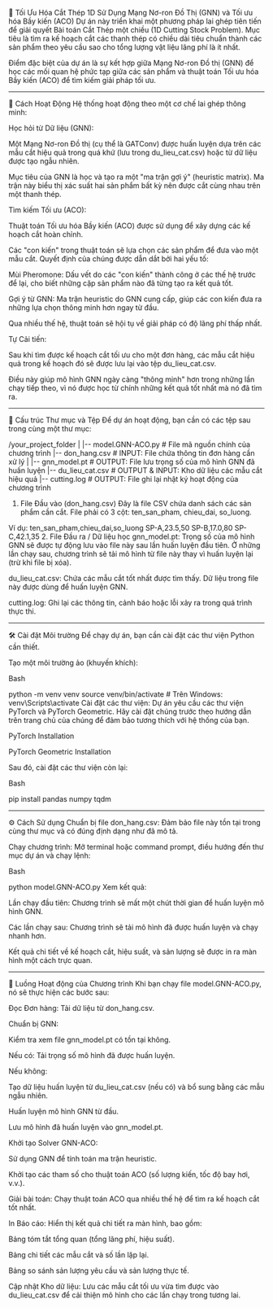 🤖 Tối Ưu Hóa Cắt Thép 1D Sử Dụng Mạng Nơ-ron Đồ Thị (GNN) và Tối ưu hóa Bầy kiến (ACO)
Dự án này triển khai một phương pháp lai ghép tiên tiến để giải quyết Bài toán Cắt Thép một chiều (1D Cutting Stock Problem). 
Mục tiêu là tìm ra kế hoạch cắt các thanh thép có chiều dài tiêu 
chuẩn thành các sản phẩm theo yêu cầu sao cho tổng lượng vật liệu lãng phí là ít nhất.

Điểm đặc biệt của dự án là sự kết hợp giữa Mạng Nơ-ron Đồ thị (GNN) để học các mối quan hệ phức tạp giữa các sản phẩm và thuật toán Tối ưu hóa Bầy kiến (ACO) để tìm kiếm giải pháp tối ưu.

--------------------------------------------------------------------------------------------------------------------------------

🚀 Cách Hoạt Động
Hệ thống hoạt động theo một cơ chế lai ghép thông minh:

Học hỏi từ Dữ liệu (GNN):

Một Mạng Nơ-ron Đồ thị (cụ thể là GATConv) được huấn luyện dựa trên các mẫu cắt hiệu quả trong quá khứ (lưu trong du_lieu_cat.csv) hoặc từ dữ liệu được tạo ngẫu nhiên.

Mục tiêu của GNN là học và tạo ra một "ma trận gợi ý" (heuristic matrix). Ma trận này biểu thị xác suất hai sản phẩm bất kỳ nên được cắt cùng nhau trên một thanh thép.

Tìm kiếm Tối ưu (ACO):

Thuật toán Tối ưu hóa Bầy kiến (ACO) được sử dụng để xây dựng các kế hoạch cắt hoàn chỉnh.

Các "con kiến" trong thuật toán sẽ lựa chọn các sản phẩm để đưa vào một mẫu cắt. Quyết định của chúng được dẫn dắt bởi hai yếu tố:

Mùi Pheromone: Dấu vết do các "con kiến" thành công ở các thế hệ trước để lại, cho biết những cặp sản phẩm nào đã từng tạo ra kết quả tốt.

Gợi ý từ GNN: Ma trận heuristic do GNN cung cấp, giúp các con kiến đưa ra những lựa chọn thông minh hơn ngay từ đầu.

Qua nhiều thế hệ, thuật toán sẽ hội tụ về giải pháp có độ lãng phí thấp nhất.

Tự Cải tiến:

Sau khi tìm được kế hoạch cắt tối ưu cho một đơn hàng, các mẫu cắt hiệu quả trong kế hoạch đó sẽ được lưu lại vào tệp du_lieu_cat.csv.

Điều này giúp mô hình GNN ngày càng "thông minh" hơn trong những lần chạy tiếp theo, vì nó được học từ chính những kết quả tốt nhất mà nó đã tìm ra.

--------------------------------------------------------------------------------------------------------------------------------

📁 Cấu trúc Thư mục và Tệp
Để dự án hoạt động, bạn cần có các tệp sau trong cùng một thư mục:

/your_project_folder
|
|-- model.GNN-ACO.py         # File mã nguồn chính của chương trình
|-- don_hang.csv             # INPUT: File chứa thông tin đơn hàng cần xử lý
|
|-- gnn_model.pt             # OUTPUT: File lưu trọng số của mô hình GNN đã huấn luyện
|-- du_lieu_cat.csv          # OUTPUT & INPUT: Kho dữ liệu các mẫu cắt hiệu quả
|-- cutting.log              # OUTPUT: File ghi lại nhật ký hoạt động của chương trình
1. File Đầu vào (don_hang.csv)
Đây là file CSV chứa danh sách các sản phẩm cần cắt. File phải có 3 cột: ten_san_pham, chieu_dai, so_luong.

Ví dụ:
ten_san_pham,chieu_dai,so_luong
SP-A,23.5,50
SP-B,17.0,80
SP-C,42.1,35
2. File Đầu ra / Dữ liệu học
gnn_model.pt: Trọng số của mô hình GNN sẽ được tự động lưu vào file này sau lần huấn luyện đầu tiên. Ở những lần chạy sau, chương trình sẽ tải mô hình từ file này thay vì huấn luyện lại (trừ khi file bị xóa).

du_lieu_cat.csv: Chứa các mẫu cắt tốt nhất được tìm thấy. Dữ liệu trong file này được dùng để huấn luyện GNN.

cutting.log: Ghi lại các thông tin, cảnh báo hoặc lỗi xảy ra trong quá trình thực thi.

--------------------------------------------------------------------------------------------------------------------------------

🛠️ Cài đặt Môi trường
Để chạy dự án, bạn cần cài đặt các thư viện Python cần thiết.

Tạo một môi trường ảo (khuyến khích):

Bash

python -m venv venv
source venv/bin/activate  # Trên Windows: venv\Scripts\activate
Cài đặt các thư viện: Dự án yêu cầu các thư viện PyTorch và PyTorch Geometric. Hãy cài đặt chúng trước theo hướng dẫn trên trang chủ của chúng để đảm bảo tương thích với hệ thống của bạn.

PyTorch Installation

PyTorch Geometric Installation

Sau đó, cài đặt các thư viện còn lại:

Bash

pip install pandas numpy tqdm

--------------------------------------------------------------------------------------------------------------------------------

⚙️ Cách Sử dụng
Chuẩn bị file don_hang.csv: Đảm bảo file này tồn tại trong cùng thư mục và có đúng định dạng như đã mô tả.

Chạy chương trình: Mở terminal hoặc command prompt, điều hướng đến thư mục dự án và chạy lệnh:

Bash

python model.GNN-ACO.py
Xem kết quả:

Lần chạy đầu tiên: Chương trình sẽ mất một chút thời gian để huấn luyện mô hình GNN.

Các lần chạy sau: Chương trình sẽ tải mô hình đã được huấn luyện và chạy nhanh hơn.

Kết quả chi tiết về kế hoạch cắt, hiệu suất, và sản lượng sẽ được in ra màn hình một cách trực quan.

--------------------------------------------------------------------------------------------------------------------------------

📜 Luồng Hoạt động của Chương trình
Khi bạn chạy file model.GNN-ACO.py, nó sẽ thực hiện các bước sau:

Đọc Đơn hàng: Tải dữ liệu từ don_hang.csv.

Chuẩn bị GNN:

Kiểm tra xem file gnn_model.pt có tồn tại không.

Nếu có: Tải trọng số mô hình đã được huấn luyện.

Nếu không:

Tạo dữ liệu huấn luyện từ du_lieu_cat.csv (nếu có) và bổ sung bằng các mẫu ngẫu nhiên.

Huấn luyện mô hình GNN từ đầu.

Lưu mô hình đã huấn luyện vào gnn_model.pt.

Khởi tạo Solver GNN-ACO:

Sử dụng GNN để tính toán ma trận heuristic.

Khởi tạo các tham số cho thuật toán ACO (số lượng kiến, tốc độ bay hơi, v.v.).

Giải bài toán: Chạy thuật toán ACO qua nhiều thế hệ để tìm ra kế hoạch cắt tốt nhất.

In Báo cáo: Hiển thị kết quả chi tiết ra màn hình, bao gồm:

Bảng tóm tắt tổng quan (tổng lãng phí, hiệu suất).

Bảng chi tiết các mẫu cắt và số lần lặp lại.

Bảng so sánh sản lượng yêu cầu và sản lượng thực tế.

Cập nhật Kho dữ liệu: Lưu các mẫu cắt tối ưu vừa tìm được vào du_lieu_cat.csv để cải thiện mô hình cho các lần chạy trong tương lai.
